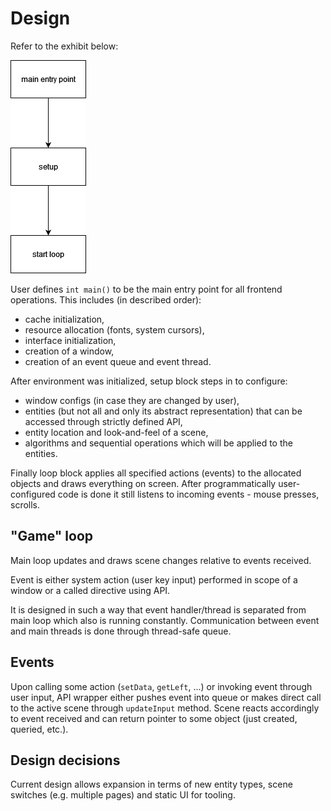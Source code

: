 # Design

Refer to the exhibit below:

![design_abstract](res/design.png)

User defines `int main()` to be the main entry point for all frontend operations. This includes (in described order):
* cache initialization,
* resource allocation (fonts, system cursors),
* interface initialization,
* creation of a window,
* creation of an event queue and event thread.

After environment was initialized, setup block steps in to configure:
* window configs (in case they are changed by user),
* entities (but not all and only its abstract representation) that can be accessed through strictly defined API,
* entity location and look-and-feel of a scene,
* algorithms and sequential operations which will be applied to the entities.

Finally loop block applies all specified actions (events) to the allocated objects and draws everything on screen. After programmatically user-configured code is done it still listens to incoming events - mouse presses, scrolls.

## "Game" loop

Main loop updates and draws scene changes relative to events received.

Event is either system action (user key input) performed in scope of a window or a called directive using API.

It is designed in such a way that event handler/thread is separated from main loop which also is running constantly. Communication between event  and main threads is done through thread-safe queue.

## Events

Upon calling some action (`setData`, `getLeft`, ...) or invoking event through user input, API wrapper either pushes event into queue or makes direct call to the active scene through `updateInput` method. Scene reacts accordingly to event received and can return pointer to some object (just created, queried, etc.).

## Design decisions

Current design allows expansion in terms of new entity types, scene switches (e.g. multiple pages) and static UI for tooling.
